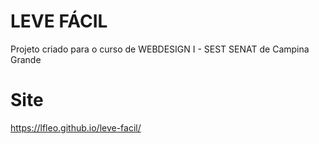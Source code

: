 # LEVE FÁCIL

Projeto criado para o curso de WEBDESIGN I - SEST SENAT de Campina Grande

# Site
https://lfleo.github.io/leve-facil/
